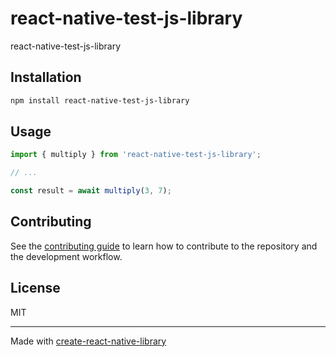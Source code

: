 # react-native-test-js-library

react-native-test-js-library

## Installation

```sh
npm install react-native-test-js-library
```

## Usage

```js
import { multiply } from 'react-native-test-js-library';

// ...

const result = await multiply(3, 7);
```

## Contributing

See the [contributing guide](CONTRIBUTING.md) to learn how to contribute to the repository and the development workflow.

## License

MIT

---

Made with [create-react-native-library](https://github.com/callstack/react-native-builder-bob)
